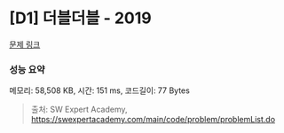 # [D1] 더블더블 - 2019 

[문제 링크](https://swexpertacademy.com/main/code/problem/problemDetail.do?contestProbId=AV5QDEX6AqwDFAUq) 

### 성능 요약

메모리: 58,508 KB, 시간: 151 ms, 코드길이: 77 Bytes



> 출처: SW Expert Academy, https://swexpertacademy.com/main/code/problem/problemList.do